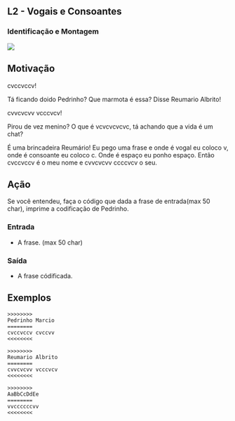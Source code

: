 ## L2 - Vogais e Consoantes
### Identificação e Montagem

![](__capa.jpg)

## Motivação

cvccvccv!

Tá ficando doido Pedrinho? Que marmota é essa? Disse Reumario Albrito!

cvvcvcvv vcccvcv!

Pirou de vez menino? O que é vcvcvcvcvc, tá achando que a vida é um chat?

É uma brincadeira Reumário! Eu pego uma frase e onde é vogal eu coloco v, onde é consoante eu coloco c. Onde é espaço eu ponho espaço. Então cvccvccv é o meu nome e cvvcvcvv ccccvcv o seu.

## Ação

Se você entendeu, faça o código que dada a frase de entrada(max 50 char), imprime a codificação de Pedrinho.

### Entrada

*   A frase. (max 50 char)

### Saída

*   A frase códificada.

## Exemplos

```
>>>>>>>>
Pedrinho Marcio
========
cvccvccv cvccvv
<<<<<<<<

>>>>>>>>
Reumario Albrito
========
cvvcvcvv vcccvcv
<<<<<<<<

>>>>>>>>
AaBbCcDdEe
========
vvccccccvv
<<<<<<<<
```
